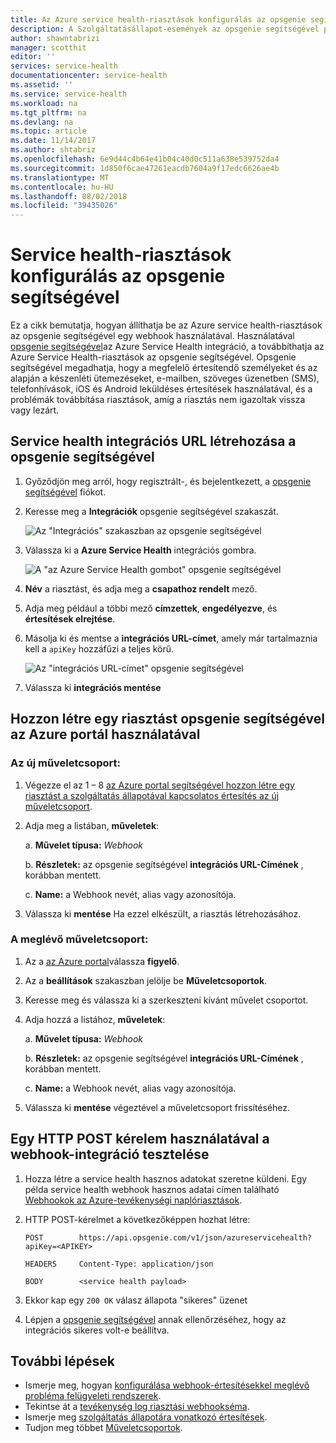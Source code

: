 ```yaml
---
title: Az Azure service health-riasztások konfigurálás az opsgenie segítségével |} A Microsoft Docs
description: A Szolgáltatásállapot-események az opsgenie segítségével példányra kapcsolatos személyre szabott értesítések küldése.
author: shawntabrizi
manager: scotthit
editor: ''
services: service-health
documentationcenter: service-health
ms.assetid: ''
ms.service: service-health
ms.workload: na
ms.tgt_pltfrm: na
ms.devlang: na
ms.topic: article
ms.date: 11/14/2017
ms.author: shtabriz
ms.openlocfilehash: 6e9d44c4b64e41b04c40d0c511a638e539752da4
ms.sourcegitcommit: 1d850f6cae47261eacdb7604a9f17edc6626ae4b
ms.translationtype: MT
ms.contentlocale: hu-HU
ms.lasthandoff: 08/02/2018
ms.locfileid: "39435026"
---
```

# <a name="configure-service-health-alerts-with-opsgenie"></a>Service health-riasztások konfigurálás az opsgenie segítségével

Ez a cikk bemutatja, hogyan állíthatja be az Azure service health-riasztások az opsgenie segítségével egy webhook használatával. Használatával [opsgenie segítségével](https://www.opsgenie.com/)az Azure Service Health integráció, a továbbíthatja az Azure Service Health-riasztások az opsgenie segítségével. Opsgenie segítségével megadhatja, hogy a megfelelő értesítendő személyeket és az alapján a készenléti ütemezéseket, e-mailben, szöveges üzenetben (SMS), telefonhívások, iOS és Android leküldéses értesítések használatával, és a problémák továbbítása riasztások, amíg a riasztás nem igazoltak vissza vagy lezárt.

## <a name="creating-a-service-health-integration-url-in-opsgenie"></a>Service health integrációs URL létrehozása a opsgenie segítségével
1.  Győződjön meg arról, hogy regisztrált-, és bejelentkezett, a [opsgenie segítségével](https://www.opsgenie.com/) fiókot.

1.  Keresse meg a **Integrációk** opsgenie segítségével szakaszát.

    ![Az "Integrációs" szakaszban az opsgenie segítségével](./media/webhook-alerts/opsgenie-integrations-section.png)

1.  Válassza ki a **Azure Service Health** integrációs gombra.

    ![A "az Azure Service Health gombot" opsgenie segítségével](./media/webhook-alerts/opsgenie-azureservicehealth-button.png)

1.  **Név** a riasztást, és adja meg a **csapathoz rendelt** mező.

1.  Adja meg például a többi mező **címzettek**, **engedélyezve**, és **értesítések elrejtése**.

1.  Másolja ki és mentse a **integrációs URL-címet**, amely már tartalmaznia kell a `apiKey` hozzáfűzi a teljes körű.

    ![Az "integrációs URL-címet" opsgenie segítségével](./media/webhook-alerts/opsgenie-integration-url.png)

1.  Válassza ki **integrációs mentése**

## <a name="create-an-alert-using-opsgenie-in-the-azure-portal"></a>Hozzon létre egy riasztást opsgenie segítségével az Azure portál használatával
### <a name="for-a-new-action-group"></a>Az új műveletcsoport:
1. Végezze el az 1 – 8 [az Azure portal segítségével hozzon létre egy riasztást a szolgáltatás állapotával kapcsolatos értesítés az új műveletcsoport](../monitoring-and-diagnostics/monitoring-activity-log-alerts-on-service-notifications.md).

1. Adja meg a listában, **műveletek**:

    a. **Művelet típusa:** *Webhook*

    b. **Részletek:** az opsgenie segítségével **integrációs URL-Címének** , korábban mentett.

    c. **Name:** a Webhook nevét, alias vagy azonosítója.

1. Válassza ki **mentése** Ha ezzel elkészült, a riasztás létrehozásához.

### <a name="for-an-existing-action-group"></a>A meglévő műveletcsoport:
1. Az a [az Azure portal](https://portal.azure.com/)válassza **figyelő**.

1. Az a **beállítások** szakaszban jelölje be **Műveletcsoportok**.

1. Keresse meg és válassza ki a szerkeszteni kívánt művelet csoportot.

1. Adja hozzá a listához, **műveletek**:

    a. **Művelet típusa:** *Webhook*

    b. **Részletek:** az opsgenie segítségével **integrációs URL-Címének** , korábban mentett.

    c. **Name:** a Webhook nevét, alias vagy azonosítója.

1. Válassza ki **mentése** végeztével a műveletcsoport frissítéséhez.

## <a name="testing-your-webhook-integration-via-an-http-post-request"></a>Egy HTTP POST kérelem használatával a webhook-integráció tesztelése
1. Hozza létre a service health hasznos adatokat szeretne küldeni. Egy példa service health webhook hasznos adatai címen található [Webhookok az Azure-tevékenységi naplóriasztások](../monitoring-and-diagnostics/monitoring-activity-log-alerts-webhook.md).

1. HTTP POST-kérelmet a következőképpen hozhat létre:

    ```
    POST        https://api.opsgenie.com/v1/json/azureservicehealth?apiKey=<APIKEY>

    HEADERS     Content-Type: application/json

    BODY        <service health payload>
    ```
1. Ekkor kap egy `200 OK` válasz állapota "sikeres" üzenet

1. Lépjen a [opsgenie segítségével](https://www.opsgenie.com/) annak ellenőrzéséhez, hogy az integrációs sikeres volt-e beállítva.

## <a name="next-steps"></a>További lépések
- Ismerje meg, hogyan [konfigurálása webhook-értesítésekkel meglévő probléma felügyeleti rendszerek](service-health-alert-webhook-guide.md).
- Tekintse át a [tevékenység log riasztási webhookséma](../monitoring-and-diagnostics/monitoring-activity-log-alerts-webhook.md). 
- Ismerje meg [szolgáltatás állapotára vonatkozó értesítések](../monitoring-and-diagnostics/monitoring-service-notifications.md).
- Tudjon meg többet [Műveletcsoportok](../monitoring-and-diagnostics/monitoring-action-groups.md).